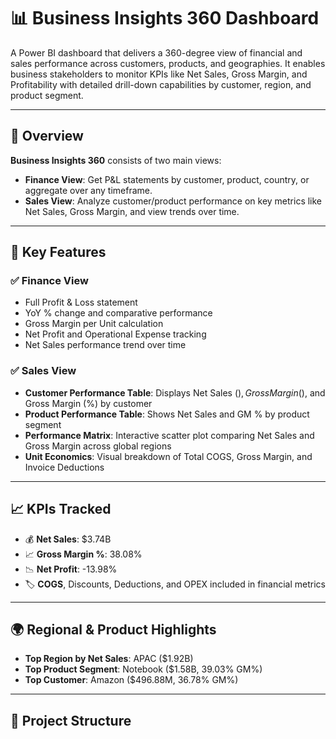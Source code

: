# 📊 Business Insights 360 Dashboard

A Power BI dashboard that delivers a 360-degree view of financial and sales performance across customers, products, and geographies. It enables business stakeholders to monitor KPIs like Net Sales, Gross Margin, and Profitability with detailed drill-down capabilities by customer, region, and product segment.

---

## 🧭 Overview

**Business Insights 360** consists of two main views:

- **Finance View**: Get P&L statements by customer, product, country, or aggregate over any timeframe.
- **Sales View**: Analyze customer/product performance on key metrics like Net Sales, Gross Margin, and view trends over time.

---

## 📌 Key Features

### ✅ Finance View
- Full Profit & Loss statement
- YoY % change and comparative performance
- Gross Margin per Unit calculation
- Net Profit and Operational Expense tracking
- Net Sales performance trend over time

### ✅ Sales View
- **Customer Performance Table**: Displays Net Sales ($), Gross Margin ($), and Gross Margin (%) by customer
- **Product Performance Table**: Shows Net Sales and GM % by product segment
- **Performance Matrix**: Interactive scatter plot comparing Net Sales and Gross Margin across global regions
- **Unit Economics**: Visual breakdown of Total COGS, Gross Margin, and Invoice Deductions

---

## 📈 KPIs Tracked

- 💰 **Net Sales**: $3.74B
- 📈 **Gross Margin %**: 38.08%
- 📉 **Net Profit**: -13.98%
- 🏷 **COGS**, Discounts, Deductions, and OPEX included in financial metrics

---

## 🌍 Regional & Product Highlights

- **Top Region by Net Sales**: APAC ($1.92B)
- **Top Product Segment**: Notebook ($1.58B, 39.03% GM%)
- **Top Customer**: Amazon ($496.88M, 36.78% GM%)

---

## 📂 Project Structure

